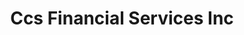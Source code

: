 ---
title: Ccs Financial Services Inc
slug: ccs-financial-services-inc
updated-on: '2024-05-30T13:44:31.749Z'
created-on: '2024-05-30T13:41:46.671Z'
published-on: '2024-05-30T13:54:32.469Z'
f_city-state-2:
- cms/city/homestead-fl.md
- cms/city/ocoee-fl.md
- cms/city/worth-fl.md
- cms/city/hialeah-fl.md
- cms/city/hollywood-fl.md
- cms/city/dania-fl.md
- cms/city/coral-springs-fl.md
- cms/city/fort-lauderdale-fl.md
- cms/city/palm-beach-fl.md
- cms/city/winter-park-fl.md
- cms/city/deerfield-beach-fl.md
- cms/city/pompano-beach-fl.md
- cms/city/delray-beach-fl.md
f_locations:
- cms/payday-loan/ccs-financial-services-inc-9542.md
- cms/payday-loan/ccs-financial-services-inc-9543.md
- cms/payday-loan/ccs-financial-services-inc-9544.md
- cms/payday-loan/ccs-financial-services-inc-9545.md
- cms/payday-loan/ccs-financial-services-inc-9546.md
- cms/payday-loan/ccs-financial-services-inc-9547.md
- cms/payday-loan/ccs-financial-services-inc-9548.md
- cms/payday-loan/ccs-financial-services-inc-9549.md
- cms/payday-loan/ccs-financial-services-inc-9550.md
- cms/payday-loan/ccs-financial-services-inc-9551.md
- cms/payday-loan/ccs-financial-services-inc-9552.md
- cms/payday-loan/ccs-financial-services-inc-9553.md
- cms/payday-loan/ccs-financial-services-inc-9554.md
- cms/payday-loan/ccs-financial-services-inc-9555.md
- cms/payday-loan/ccs-financial-services-inc-9556.md
- cms/payday-loan/ccs-financial-services-inc-9557.md
- cms/payday-loan/ccs-financial-services-inc-9558.md
- cms/payday-loan/ccs-financial-services-inc-9559.md
- cms/payday-loan/ccs-financial-services-inc-9560.md
- cms/payday-loan/ccs-financial-services-inc-9561.md
- cms/payday-loan/ccs-financial-services-inc-9562.md
- cms/payday-loan/ccs-financial-services-inc-9563.md
- cms/payday-loan/ccs-financial-services-inc-9564.md
- cms/payday-loan/ccs-financial-services-inc-9565.md
- cms/payday-loan/ccs-financial-services-inc-9566.md
- cms/payday-loan/ccs-financial-services-inc-9567.md
- cms/payday-loan/ccs-financial-services-inc-9568.md
- cms/payday-loan/ccs-financial-services-inc-9569.md
- cms/payday-loan/ccs-financial-services-inc-9570.md
- cms/payday-loan/ccs-financial-services-inc-9571.md
- cms/payday-loan/ccs-financial-services-inc-9572.md
- cms/payday-loan/ccs-financial-services-inc-9573.md
- cms/payday-loan/ccs-financial-services-inc-9574.md
- cms/payday-loan/ccs-financial-services-inc-9575.md
- cms/payday-loan/ccs-financial-services-inc-9576.md
- cms/payday-loan/ccs-financial-services-inc-9577.md
- cms/payday-loan/ccs-financial-services-inc-9578.md
- cms/payday-loan/ccs-financial-services-inc-9579.md
- cms/payday-loan/ccs-financial-services-inc-9580.md
- cms/payday-loan/ccs-financial-services-inc-9581.md
- cms/payday-loan/ccs-financial-services-inc-9582.md
- cms/payday-loan/ccs-financial-services-inc-9583.md
f_states:
- cms/state/florida.md
layout: '[company].html'
tags: company
---